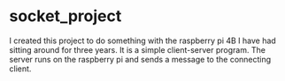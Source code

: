 # socket_project
I created this project to do something with the raspberry pi 4B I have had sitting around for three years. It is a simple client-server program. The server runs on the raspberry pi and sends a message to the connecting client.
